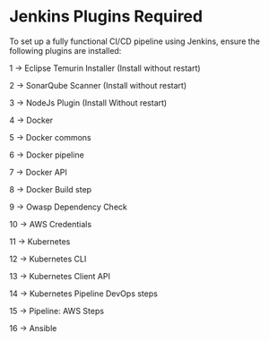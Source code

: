 # Jenkins Plugins Required

To set up a fully functional CI/CD pipeline using Jenkins, ensure the following plugins are installed:

1 → Eclipse Temurin Installer (Install without restart)

2 → SonarQube Scanner (Install without restart)

3 → NodeJs Plugin (Install Without restart)

4 → Docker

5 → Docker commons

6 → Docker pipeline

7 → Docker API

8 → Docker Build step

9 → Owasp Dependency Check

10 → AWS Credentials

11 → Kubernetes

12 → Kubernetes CLI

13 → Kubernetes Client API

14 → Kubernetes Pipeline DevOps steps

15 → Pipeline: AWS Steps

16 → Ansible


